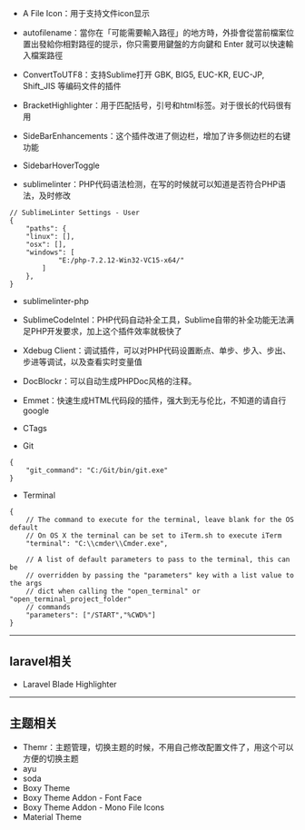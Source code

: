 - A File Icon：用于支持文件icon显示
- autofilename：當你在「可能需要輸入路徑」的地方時，外掛會從當前檔案位置出發給你相對路徑的提示，你只需要用鍵盤的方向鍵和 Enter 就可以快速輸入檔案路徑
- ConvertToUTF8：支持Sublime打开 GBK, BIG5, EUC-KR, EUC-JP, Shift_JIS 等编码文件的插件
- BracketHighlighter：用于匹配括号，引号和html标签。对于很长的代码很有用

- SideBarEnhancements：这个插件改进了侧边栏，增加了许多侧边栏的右键功能
- SidebarHoverToggle

- sublimelinter：PHP代码语法检测，在写的时候就可以知道是否符合PHP语法，及时修改
```
// SublimeLinter Settings - User
{
	"paths": {
    "linux": [],
    "osx": [],
    "windows": [
        	"E:/php-7.2.12-Win32-VC15-x64/"
    	]
	},
}

```
- sublimelinter-php

- SublimeCodeIntel：PHP代码自动补全工具，Sublime自带的补全功能无法满足PHP开发要求，加上这个插件效率就极快了

- Xdebug Client：调试插件，可以对PHP代码设置断点、单步、步入、步出、步进等调试，以及查看实时变量值
- DocBlockr：可以自动生成PHPDoc风格的注释。
- Emmet：快速生成HTML代码段的插件，强大到无与伦比，不知道的请自行google
- CTags

- Git
```
{
	"git_command": "C:/Git/bin/git.exe"
}
```

- Terminal
```
{
    // The command to execute for the terminal, leave blank for the OS default
    // On OS X the terminal can be set to iTerm.sh to execute iTerm
    "terminal": "C:\\cmder\\Cmder.exe",

    // A list of default parameters to pass to the terminal, this can be
    // overridden by passing the "parameters" key with a list value to the args
    // dict when calling the "open_terminal" or "open_terminal_project_folder"
    // commands
    "parameters": ["/START","%CWD%"]
}
```
----

## laravel相关
- Laravel Blade Highlighter

----
## 主题相关
- Themr：主题管理，切换主题的时候，不用自己修改配置文件了，用这个可以方便的切换主题
- ayu
- soda
- Boxy Theme
- Boxy Theme Addon - Font Face
- Boxy Theme Addon - Mono File Icons
- Material Theme
